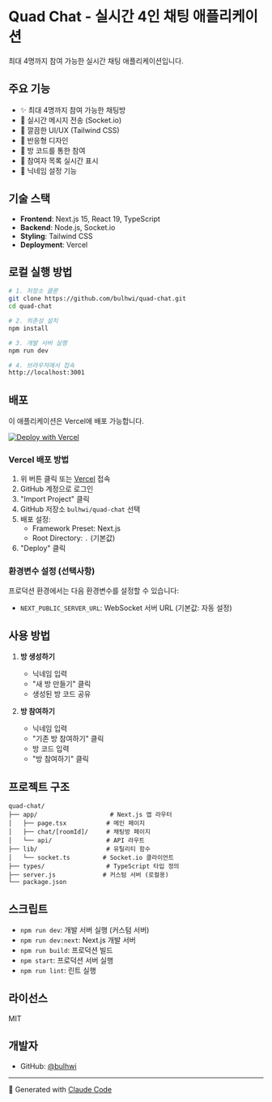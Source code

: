 # Quad Chat - 실시간 4인 채팅 애플리케이션

최대 4명까지 참여 가능한 실시간 채팅 애플리케이션입니다.

## 주요 기능

- ✨ 최대 4명까지 참여 가능한 채팅방
- 🚀 실시간 메시지 전송 (Socket.io)
- 🎨 깔끔한 UI/UX (Tailwind CSS)
- 📱 반응형 디자인
- 🔐 방 코드를 통한 참여
- 👥 참여자 목록 실시간 표시
- 💬 닉네임 설정 기능

## 기술 스택

- **Frontend**: Next.js 15, React 19, TypeScript
- **Backend**: Node.js, Socket.io
- **Styling**: Tailwind CSS
- **Deployment**: Vercel

## 로컬 실행 방법

```bash
# 1. 저장소 클론
git clone https://github.com/bulhwi/quad-chat.git
cd quad-chat

# 2. 의존성 설치
npm install

# 3. 개발 서버 실행
npm run dev

# 4. 브라우저에서 접속
http://localhost:3001
```

## 배포

이 애플리케이션은 Vercel에 배포 가능합니다.

[![Deploy with Vercel](https://vercel.com/button)](https://vercel.com/new/clone?repository-url=https%3A%2F%2Fgithub.com%2Fbulhwi%2Fquad-chat)

### Vercel 배포 방법

1. 위 버튼 클릭 또는 [Vercel](https://vercel.com) 접속
2. GitHub 계정으로 로그인
3. "Import Project" 클릭
4. GitHub 저장소 `bulhwi/quad-chat` 선택
5. 배포 설정:
   - Framework Preset: Next.js
   - Root Directory: `.` (기본값)
6. "Deploy" 클릭

### 환경변수 설정 (선택사항)

프로덕션 환경에서는 다음 환경변수를 설정할 수 있습니다:
- `NEXT_PUBLIC_SERVER_URL`: WebSocket 서버 URL (기본값: 자동 설정)

## 사용 방법

1. **방 생성하기**
   - 닉네임 입력
   - "새 방 만들기" 클릭
   - 생성된 방 코드 공유

2. **방 참여하기**
   - 닉네임 입력
   - "기존 방 참여하기" 클릭
   - 방 코드 입력
   - "방 참여하기" 클릭

## 프로젝트 구조

```
quad-chat/
├── app/                    # Next.js 앱 라우터
│   ├── page.tsx           # 메인 페이지
│   ├── chat/[roomId]/     # 채팅방 페이지
│   └── api/               # API 라우트
├── lib/                   # 유틸리티 함수
│   └── socket.ts         # Socket.io 클라이언트
├── types/                 # TypeScript 타입 정의
├── server.js             # 커스텀 서버 (로컬용)
└── package.json
```

## 스크립트

- `npm run dev`: 개발 서버 실행 (커스텀 서버)
- `npm run dev:next`: Next.js 개발 서버
- `npm run build`: 프로덕션 빌드
- `npm start`: 프로덕션 서버 실행
- `npm run lint`: 린트 실행

## 라이선스

MIT

## 개발자

- GitHub: [@bulhwi](https://github.com/bulhwi)

---

🤖 Generated with [Claude Code](https://claude.ai/code)
